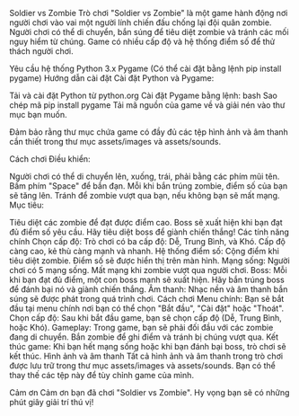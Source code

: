 Soldier vs Zombie
Trò chơi "Soldier vs Zombie" là một game hành động nơi người chơi vào vai một người lính chiến đấu chống lại đội quân zombie. Người chơi có thể di chuyển, bắn súng để tiêu diệt zombie và tránh các mối nguy hiểm từ chúng. Game có nhiều cấp độ và hệ thống điểm số để thử thách người chơi.

Yêu cầu hệ thống
Python 3.x
Pygame (Có thể cài đặt bằng lệnh pip install pygame)
Hướng dẫn cài đặt
Cài đặt Python và Pygame:

Tải và cài đặt Python từ python.org
Cài đặt Pygame bằng lệnh:
bash
Sao chép mã
pip install pygame
Tải mã nguồn của game về và giải nén vào thư mục bạn muốn.

Đảm bảo rằng thư mục chứa game có đầy đủ các tệp hình ảnh và âm thanh cần thiết trong thư mục assets/images và assets/sounds.

Cách chơi
Điều khiển:

Người chơi có thể di chuyển lên, xuống, trái, phải bằng các phím mũi tên.
Bấm phím "Space" để bắn đạn.
Mỗi khi bắn trúng zombie, điểm số của bạn sẽ tăng lên.
Tránh để zombie vượt qua bạn, nếu không bạn sẽ mất mạng.
Mục tiêu:

Tiêu diệt các zombie để đạt được điểm cao.
Boss sẽ xuất hiện khi bạn đạt đủ điểm số yêu cầu. Hãy tiêu diệt boss để giành chiến thắng!
Các tính năng chính
Chọn cấp độ: Trò chơi có ba cấp độ: Dễ, Trung Bình, và Khó. Cấp độ càng cao, kẻ thù càng mạnh và nhanh.
Hệ thống điểm số: Cộng điểm khi tiêu diệt zombie. Điểm số sẽ được hiển thị trên màn hình.
Mạng sống: Người chơi có 5 mạng sống. Mất mạng khi zombie vượt qua người chơi.
Boss: Mỗi khi bạn đạt đủ điểm, một con boss mạnh sẽ xuất hiện. Hãy bắn trúng boss để đánh bại nó và giành chiến thắng.
Âm thanh: Nhạc nền và âm thanh bắn súng sẽ được phát trong quá trình chơi.
Cách chơi
Menu chính: Bạn sẽ bắt đầu tại menu chính nơi bạn có thể chọn "Bắt đầu", "Cài đặt" hoặc "Thoát".
Chọn cấp độ: Sau khi bắt đầu game, bạn sẽ chọn cấp độ (Dễ, Trung Bình, hoặc Khó).
Gameplay: Trong game, bạn sẽ phải đối đầu với các zombie đang di chuyển. Bắn zombie để ghi điểm và tránh bị chúng vượt qua.
Kết thúc game: Khi bạn hết mạng sống hoặc khi bạn đánh bại boss, trò chơi sẽ kết thúc.
Hình ảnh và âm thanh
Tất cả hình ảnh và âm thanh trong trò chơi được lưu trữ trong thư mục assets/images và assets/sounds. Bạn có thể thay thế các tệp này để tùy chỉnh game của mình.

Cảm ơn
Cảm ơn bạn đã chơi "Soldier vs Zombie". Hy vọng bạn sẽ có những phút giây giải trí thú vị!
